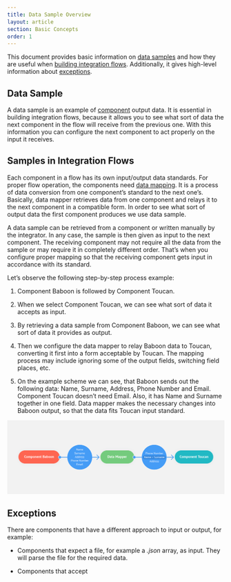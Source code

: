 ```yaml
---
title: Data Sample Overview
layout: article
section: Basic Concepts
order: 1
---
```


This document provides basic information on [data samples](#data-samples) and how they are useful when [building integration flows](#samples-in-integraton-flows). Additionally, it gives high-level information about [exceptions](#exceptions).

## Data Sample


A data sample is an example of [component](/integration-component) output data.
It is essential in building integration flows, because it allows you to see what
sort of data the next component in the flow will receive from the previous one.
With this information you can configure the next component to act properly on
the input it receives.

## Samples in Integration Flows


Each component in a flow has its own input/output data standards. For proper
flow operation, the components need [data mapping](//guides/mapping-data). It is a process of
data conversion from one component’s standard to the next one’s. Basically, data
mapper retrieves data from one component and relays it to the next component in
a compatible form. In order to see what sort of output data the first component
produces we use data sample.

A data sample can be retrieved from a component or written manually by the
integrator. In any case, the sample is then given as input to the next
component. The receiving component may not require all the data from the sample
or may require it in completely different order. That’s when you configure
proper mapping so that the receiving component gets input in accordance with its
standard.

Let’s observe the following step-by-step process example:

1.  Component Baboon is followed by Component Toucan.

2.  When we select Component Toucan, we can see what sort of data it accepts as
    input.

3.  By retrieving a data sample from Component Baboon, we can see what sort of
    data it provides as output.

4.  Then we configure the data mapper to relay Baboon data to Toucan, converting
    it first into a form acceptable by Toucan. The mapping process may include
    ignoring some of the output fields, switching field places, etc.

5.  On the example scheme we can see, that Baboon sends out the following data:
    Name, Surname, Address, Phone Number and Email. Component Toucan doesn’t
    need Email. Also, it has Name and Surname together in one field. Data mapper
    makes the necessary changes into Baboon output, so that the data fits Toucan
    input standard.

![](/assets/img/getting-started/what-is-a-sample/Screenshot_1.png)

## Exceptions

There are components that have a different approach to input or output, for example:

- Components that expect a file, for example a *.json* array, as input. They will parse the file for the required data.

- Components that accept 
